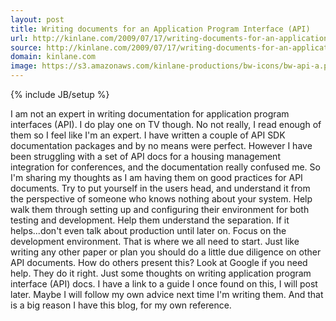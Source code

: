 ```yaml
---
layout: post
title: Writing documents for an Application Program Interface (API)
url: http://kinlane.com/2009/07/17/writing-documents-for-an-application-program-interface-api/
source: http://kinlane.com/2009/07/17/writing-documents-for-an-application-program-interface-api/
domain: kinlane.com
image: https://s3.amazonaws.com/kinlane-productions/bw-icons/bw-api-a.png
---
```

{% include JB/setup %}<p>
     I am not an expert in writing documentation for application program interfaces (API). I do play one on TV though. No not really, I read enough of them so I feel like I'm an expert. I have written a couple of API SDK documentation packages and by no means were perfect. However I have been struggling with a set of API docs for a housing management integration for conferences, and the documentation really confused me. So I'm sharing my thoughts as I am having them on good practices for API documents. Try to put yourself in the users head, and understand it from the perspective of someone who knows nothing about your system. Help walk them through setting up and configuring their environment for both testing and development. Help them understand the separation. If it helps...don't even talk about production until later on. Focus on the development environment. That is where we all need to start. Just like writing any other paper or plan you should do a little due diligence on other API documents. How do others present this? Look at Google if you need help. They do it right. Just some thoughts on writing application program interface (API) docs. I have a link to a guide I once found on this, I will post later. Maybe I will follow my own advice next time I'm writing them. And that is a big reason I have this blog, for my own reference.
</p>